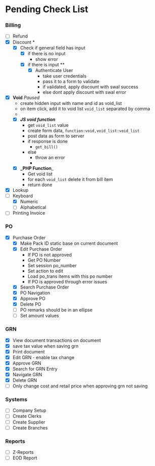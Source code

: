 # Pending Check List

### Billing
- [ ] Refund
- [x] Discount *
    - [x] Check if general field has input
      - [x] if there is no input
          - show error
      - [x] if there is input **
        - [x] Authenticate User
            - take user credentials
            - pass it to a form to validate
            - if validated, apply discount with swal success
            - else dont apply discount with swal error
- [x] **Void** _Paused_
    - create hidden input with name and id as void_list
    - on item click, add it to void list `void_list` separated by comma
    - 
    - [x] **_JS void function_**
      - get `void_list` value
      - create form data, `function:void,void_list:void_list`
      - post data as form to server
      - if response is done
        - `get_bill()`
      - else
        - throw an error
        - 
    - [x] **_PHP Function**_    
      - Get void list
      - for each `void_list` delete it from bill item
      - return done


- [x] Lookup
- [ ] Keyboard
    - [x] Numeric
    - [ ] Alphabetical
- [ ] Printing Invoice

### PO
- [x] Purchase Order
    - [x] Make Pack ID static base on current document
    - [x] Edit Purchase Order
         - If PO is not approved
         - Get PO Number
         - Set session po_number
         - Set action to edit
         - Load po_trans items with this po number
         - If PO is approved through error issues
    - [x] Search Purchase Order
    - [x] PO Navigation
    - [x] Approve PO
    - [x] Delete PO
    - [ ] PO remarks should be in an ellipse
    - [ ] Set amount values

### GRN
- [x] View document transactions on document
- [x] save tax value when saving grn
- [x] Print document
- [x] Edit GRN - enable tax change 
- [x] Approve GRN
- [X] Search for GRN Entry
- [X] Navigate GRN
- [x] Delete GRN
- [ ] Only change cost and retail price when approving grn not saving

### Systems
- [ ] Company Setup
- [ ] Create Clerks
- [ ] Create Supplier
- [ ] Create Branches

### Reports
- [ ] Z-Reports
- [ ] EOD Report